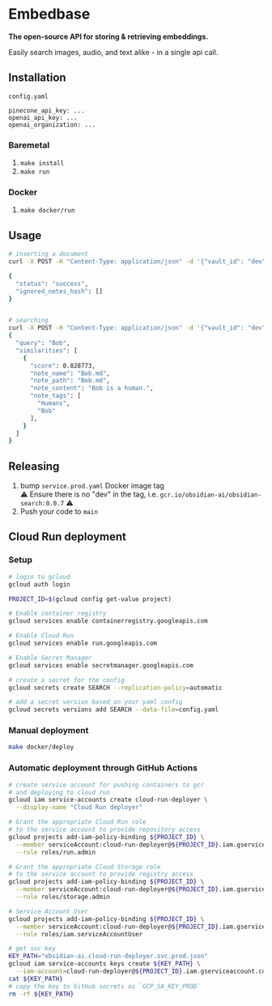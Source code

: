 # Embedbase

**The open-source API for storing & retrieving embeddings.**

Easily search images, audio, and text alike - in a single api call.

## Installation

`config.yaml`
```
pinecone_api_key: ...
openai_api_key: ...
openai_organization: ...
```

### Baremetal

1. `make install`
2. `make run`

### Docker

1. `make docker/run`

## Usage

```bash
# inserting a document
curl -X POST -H "Content-Type: application/json" -d '{"vault_id": "dev", "notes": [{"note_path": "Bob.md", "note_tags": ["Humans", "Bob"], "note_content": "Bob is a human.", "note_embedding_format": "File:\nBob.md\nContent:\nBob is a human."}]}' http://localhost:3333/v1/search/refresh | jq '.'

{
  "status": "success",
  "ignored_notes_hash": []
}


# searching
curl -X POST -H "Content-Type: application/json" -d '{"vault_id": "dev", "query": "Bob"}' http://localhost:3333/v1/search | jq '.'
{
  "query": "Bob",
  "similarities": [
    {
      "score": 0.828773,
      "note_name": "Bob.md",
      "note_path": "Bob.md",
      "note_content": "Bob is a human.",
      "note_tags": [
        "Humans",
        "Bob"
      ],
    }
  ]
}
```

## Releasing

1. bump `service.prod.yaml` Docker image tag  
  ⚠️ Ensure there is no "dev" in the tag, i.e. `gcr.io/obsidian-ai/obsidian-search:0.0.7` ⚠️
2. Push your code to `main`

## Cloud Run deployment

### Setup

```bash
# login to gcloud
gcloud auth login

PROJECT_ID=$(gcloud config get-value project)

# Enable container registry
gcloud services enable containerregistry.googleapis.com

# Enable Cloud Run
gcloud services enable run.googleapis.com

# Enable Secret Manager
gcloud services enable secretmanager.googleapis.com

# create a secret for the config
gcloud secrets create SEARCH --replication-policy=automatic

# add a secret version based on your yaml config
gcloud secrets versions add SEARCH --data-file=config.yaml
```

### Manual deployment

```bash
make docker/deploy
```

### Automatic deployment through GitHub Actions

```bash
# create service account for pushing containers to gcr
# and deploying to cloud run
gcloud iam service-accounts create cloud-run-deployer \
  --display-name "Cloud Run deployer"

# Grant the appropriate Cloud Run role
# to the service account to provide repository access
gcloud projects add-iam-policy-binding ${PROJECT_ID} \
  --member serviceAccount:cloud-run-deployer@${PROJECT_ID}.iam.gserviceaccount.com \
  --role roles/run.admin

# Grant the appropriate Cloud Storage role
# to the service account to provide registry access
gcloud projects add-iam-policy-binding ${PROJECT_ID} \
  --member serviceAccount:cloud-run-deployer@${PROJECT_ID}.iam.gserviceaccount.com \
  --role roles/storage.admin

# Service Account User
gcloud projects add-iam-policy-binding ${PROJECT_ID} \
  --member serviceAccount:cloud-run-deployer@${PROJECT_ID}.iam.gserviceaccount.com \
  --role roles/iam.serviceAccountUser

# get svc key
KEY_PATH="obsidian-ai.cloud-run-deployer.svc.prod.json"
gcloud iam service-accounts keys create ${KEY_PATH} \
  --iam-account=cloud-run-deployer@${PROJECT_ID}.iam.gserviceaccount.com
cat ${KEY_PATH}
# copy the key to GitHub secrets as `GCP_SA_KEY_PROD`
rm -rf ${KEY_PATH}
```

